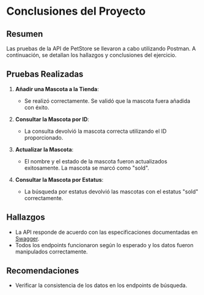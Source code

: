 # Conclusiones del Proyecto

## Resumen

Las pruebas de la API de PetStore se llevaron a cabo utilizando Postman. A continuación, se detallan los hallazgos y conclusiones del ejercicio.

## Pruebas Realizadas

1. **Añadir una Mascota a la Tienda**:
   - Se realizó correctamente. Se validó que la mascota fuera añadida con éxito.

2. **Consultar la Mascota por ID**:
   - La consulta devolvió la mascota correcta utilizando el ID proporcionado.

3. **Actualizar la Mascota**:
   - El nombre y el estado de la mascota fueron actualizados exitosamente. La mascota se marcó como "sold".

4. **Consultar la Mascota por Estatus**:
   - La búsqueda por estatus devolvió las mascotas con el estatus "sold" correctamente.

## Hallazgos

- La API responde de acuerdo con las especificaciones documentadas en [Swagger](https://petstore.swagger.io/).
- Todos los endpoints funcionaron según lo esperado y los datos fueron manipulados correctamente.

## Recomendaciones

- Verificar la consistencia de los datos en los endpoints de búsqueda.
